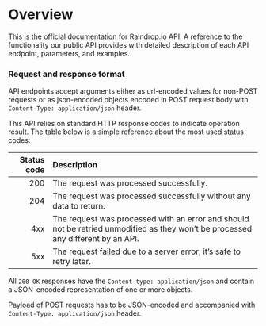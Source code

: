 # Overview

This is the official documentation for Raindrop.io API. A reference to the functionality our public API provides with detailed description of each API endpoint, parameters, and examples.

### Request and response format

API endpoints accept arguments either as url-encoded values for non-POST requests or as json-encoded objects encoded in POST request body with `Content-Type: application/json` header.

This API relies on standard HTTP response codes to indicate operation result. The table below is a simple reference about the most used status codes:

| Status code | Description |
| ---: | :--- |
| 200 | The request was processed successfully. |
| 204 | The request was processed successfully without any data to return. |
| 4xx | The request was processed with an error and should not be retried unmodified as they won’t be processed any different by an API. |
| 5xx | The request failed due to a server error, it’s safe to retry later. |

All `200 OK` responses have the `Content-type: application/json` and contain a JSON-encoded representation of one or more objects.

Payload of POST requests has to be JSON-encoded and accompanied with `Content-Type: application/json` header.  


